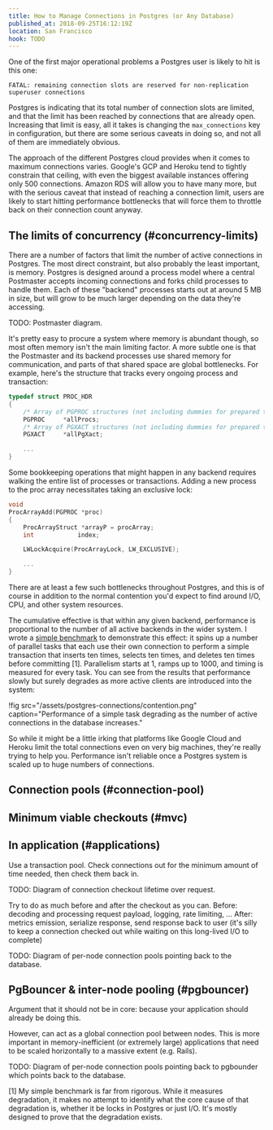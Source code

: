 ```yaml
---
title: How to Manage Connections in Postgres (or Any Database)
published_at: 2018-09-25T16:12:19Z
location: San Francisco
hook: TODO
---
```


One of the first major operational problems a Postgres user
is likely to hit is this one:

```
FATAL: remaining connection slots are reserved for non-replication superuser connections
```

Postgres is indicating that its total number of connection
slots are limited, and that the limit has been reached by
connections that are already open. Increasing that limit is
easy, all it takes is changing the `max_connections` key in
configuration, but there are some serious caveats in doing
so, and not all of them are immediately obvious.

The approach of the different Postgres cloud provides when
it comes to maximum connections varies. Google's GCP and
Heroku tend to tightly constrain that ceiling, with even
the biggest available instances offering only 500
connections. Amazon RDS will allow you to have many more,
but with the serious caveat that instead of reaching a
connection limit, users are likely to start hitting
performance bottlenecks that will force them to throttle
back on their connection count anyway.

## The limits of concurrency (#concurrency-limits)

There are a number of factors that limit the number of
active connections in Postgres. The most direct constraint,
but also probably the least important, is memory. Postgres
is designed around a process model where a central
Postmaster accepts incoming connections and forks child
processes to handle them. Each of these "backend" processes
starts out at around 5 MB in size, but will grow to be much
larger depending on the data they're accessing.

TODO: Postmaster diagram.

It's pretty easy to procure a system where memory is
abundant though, so most often memory isn't the main
limiting factor. A more subtle one is that the Postmaster
and its backend processes use shared memory for
communication, and parts of that shared space are global
bottlenecks. For example, here's the structure that tracks
every ongoing process and transaction:

``` c
typedef struct PROC_HDR
{
    /* Array of PGPROC structures (not including dummies for prepared txns) */
    PGPROC	   *allProcs;
    /* Array of PGXACT structures (not including dummies for prepared txns) */
    PGXACT	   *allPgXact;

    ...
}
```

Some bookkeeping operations that might happen in any
backend requires walking the entire list of processes or
transactions. Adding a new process to the proc array
necessitates taking an exclusive lock:

``` c
void
ProcArrayAdd(PGPROC *proc)
{
    ProcArrayStruct *arrayP = procArray;
    int            index;

    LWLockAcquire(ProcArrayLock, LW_EXCLUSIVE);

    ...
}
```

There are at least a few such bottlenecks throughout
Postgres, and this is of course in addition to the normal
contention you'd expect to find around I/O, CPU, and other
system resources.

The cumulative effective is that within any given backend,
performance is proportional to the number of all active
backends in the wider system. I wrote a [simple
benchmark][benchmark] to demonstrate this effect: it spins
up a number of parallel tasks that each use their own
connection to perform a simple transaction that inserts ten
times, selects ten times, and deletes ten times before
committing [1]. Parallelism starts at 1, ramps up to 1000,
and timing is measured for every task. You can see from the
results that performance slowly but surely degrades as more
active clients are introduced into the system:

!fig src="/assets/postgres-connections/contention.png" caption="Performance of a simple task degrading as the number of active connections in the database increases."

So while it might be a little irking that platforms like
Google Cloud and Heroku limit the total connections even on
very big machines, they're really trying to help you.
Performance isn't reliable once a Postgres system is scaled
up to huge numbers of connections.

## Connection pools (#connection-pool)

## Minimum viable checkouts (#mvc)

## In application (#applications)

Use a transaction pool. Check connections out for the
minimum amount of time needed, then check them back in.

TODO: Diagram of connection checkout lifetime over request.

Try to do as much before and after the checkout as you can.
Before: decoding and processing request payload, logging,
rate limiting, ... After: metrics emission, serialize
response, send response back to user (it's silly to keep a
connection checked out while waiting on this long-lived I/O
to complete)

TODO: Diagram of per-node connection pools pointing back to
the database.

## PgBouncer & inter-node pooling (#pgbouncer)

Argument that it should not be in core: because your
application should already be doing this.

However, can act as a global connection pool between nodes.
This is more important in memory-inefficient (or extremely
large) applications that need to be scaled horizontally to
a massive extent (e.g. Rails).

TODO: Diagram of per-node connection pools pointing back to
pgbounder which points back to the database.

[1] My simple benchmark is far from rigorous. While it
measures degradation, it makes no attempt to identify what
the core cause of that degradation is, whether it be locks
in Postgres or just I/O. It's mostly designed to prove that
the degradation exists.

[benchmark]: https://github.com/brandur/connections-test
